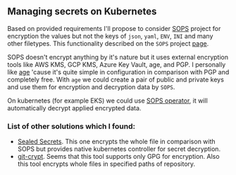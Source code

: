 ## Managing secrets on Kubernetes

Based on provided requirements I'll propose to consider [SOPS](https://github.com/mozilla/sops) project for encryption the values but not the keys of `json`, `yaml`, `ENV`, `INI` and many other filetypes. This functionality described on the `SOPS` project [page](https://github.com/mozilla/sops#encrypting-only-parts-of-a-file).

SOPS doesn't encrypt anything by it's nature but it uses external encryption tools like AWS KMS, GCP KMS, Azure Key Vault, age, and PGP. I personally like [age](https://github.com/FiloSottile/age) 'cause it's quite simple in configuration in comparison with PGP and completely free. With `age` we could create a pair of public and private keys and use them for encryption and decryption data by `SOPS`.

On kubernetes (for example EKS) we could use [SOPS operator](https://github.com/craftypath/sops-operator), it will automatically decrypt applied encrypted data.

### List of other solutions which I found:
- [Sealed Secrets](https://github.com/bitnami-labs/sealed-secrets). This one encrypts the whole file in comparison with SOPS but provides native kubernetes controller for secret decryption.
- [git-crypt](https://github.com/AGWA/git-crypt). Seems that this tool supports only GPG for encryption. Also this tool encrypts whole files in specified paths of repository.

